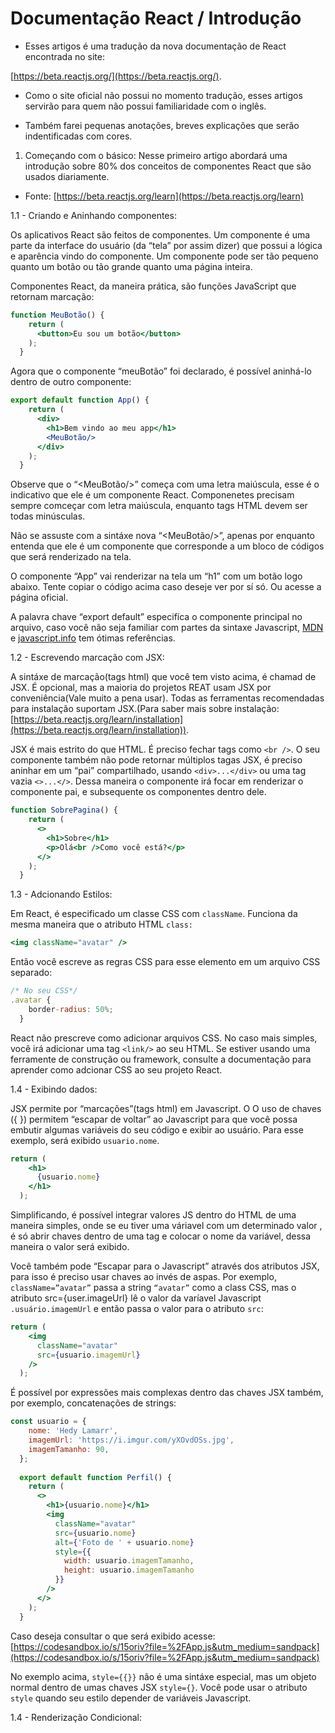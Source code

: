 # Documentação React / Introdução

 - Esses artigos é uma tradução da nova documentação de React encontrada no site: 

[https://beta.reactjs.org/](https://beta.reactjs.org/).

 - Como o site oficial não possui no momento tradução, esses artigos servirão para quem não possui familiaridade com o inglês.

 - Também farei pequenas anotações, breves explicações que serão indentificadas com cores.

1. Começando com o básico: Nesse primeiro artigo abordará uma introdução sobre 80% dos conceitos de componentes React que são usados diariamente.

- Fonte: [https://beta.reactjs.org/learn](https://beta.reactjs.org/learn)

1.1 - Criando e Aninhando componentes: 

Os aplicativos React são feitos de componentes. Um componente é uma parte da interface do usuário (da “tela” por assim dizer) que possui a lógica e aparência vindo do componente. Um componente pode ser tão pequeno quanto um botão ou tão grande quanto uma página inteira.

Componentes React, da maneira prática, são funções JavaScript que retornam marcação:

```jsx
function MeuBotão() {
    return (
      <button>Eu sou um botão</button>
    );
  }
```

Agora que o componente “meuBotão” foi declarado, é possível aninhá-lo dentro de outro componente:

```jsx
export default function App() {
    return (
      <div>
        <h1>Bem vindo ao meu app</h1>
        <MeuBotão/>
      </div>
    );
  }
```

Observe que o “<MeuBotão/>” começa com uma letra maiúscula, esse é o indicativo que ele é um componente React. Componenetes precisam sempre comceçar com letra maiúscula, enquanto tags HTML devem ser todas minúsculas.

Não se assuste com a sintáxe nova “<MeuBotão/>”, apenas por enquanto entenda que ele é um componente que corresponde a um bloco de códigos que será renderizado na tela.

O componente “App” vai renderizar na tela um “h1” com um botão logo abaixo. Tente copiar o código acima caso deseje ver por sí só. Ou acesse a página oficial.

A palavra chave “export default” especifíca o componente principal no arquivo, caso você não seja familiar com partes da sintaxe Javascript, [MDN](https://developer.mozilla.org/en-US/) e [javascript.info](http://javascript.info) tem ótimas referências.

1.2 - Escrevendo marcação  com JSX:

A sintáxe de marcação(tags html) que você tem visto acima, é chamad de JSX.  É opcional, mas  a maioria do projetos REAT usam JSX por conveniência(Vale muito a pena usar). Todas as ferramentas recomendadas para instalação suportam JSX.(Para saber mais sobre instalação: [https://beta.reactjs.org/learn/installation](https://beta.reactjs.org/learn/installation)).

JSX é mais estrito do que HTML. É preciso fechar tags como  `<br />`. O seu componente também não pode retornar múltiplos tagas JSX, é preciso aninhar em um “pai” compartilhado, usando  `<div>...</div>` ou uma tag vazia  `<>...</>`. Dessa maneira o componente irá focar em renderizar o componente pai, e subsequente os componentes dentro dele.

```jsx
function SobrePagina() {
    return (
      <> 
        <h1>Sobre</h1>
        <p>Olá<br />Como você está?</p>
      </>
    );
  }
```

1.3 - Adcionando Estilos:

Em React, é especificado um classe CSS com `className`. Funciona da mesma maneira que o atributo HTML `class:`

```jsx
<img className="avatar" />
```

 Então você escreve as regras CSS para esse elemento em um arquivo CSS separado:

```jsx
/* No seu CSS*/
.avatar {
    border-radius: 50%;
  }
```

React não prescreve como adicionar arquivos CSS. No caso mais simples, você irá adicionar uma tag `<link/>` ao seu HTML. Se estiver usando uma ferramente de construção ou framework, consulte a documentação para aprender como adcionar CSS ao seu projeto React.

1.4 - Exibindo dados:

JSX permite por “marcações”(tags html) em Javascript. O O uso de chaves ({ }) permitem “escapar de voltar” ao Javascript para que você possa embutir algumas variáveis do seu código e exibir ao usuário. Para esse exemplo, será exibido `usuario.nome`. 

```jsx
return (
    <h1>
      {usuario.nome}
    </h1>
  );
```

Simplificando, é possível integrar valores JS dentro do HTML de uma maneira simples, onde se eu tiver uma váriavel com um determinado valor , é só abrir chaves dentro de uma tag  e colocar o nome da variável, dessa maneira o valor será exibido.

Você também pode “Escapar para o Javascript” através dos atributos JSX, para isso é preciso usar chaves ao invés de aspas. Por exemplo, `className=”avatar”` passa a string `“avatar”` como a class CSS, mas o atributo src={user.imageUrl} lê o valor da varíavel Javascript  `.usuário.imagemUrl` e então passa o valor para o atributo `src`:

```jsx
return (
    <img
      className="avatar"
      src={usuario.imagemUrl}
    />
  );
```

É possível por expressões mais complexas dentro das chaves JSX também, por exemplo, concatenações de strings:

```jsx
const usuario = {
    nome: 'Hedy Lamarr',
    imagemUrl: 'https://i.imgur.com/yXOvdOSs.jpg',
    imagemTamanho: 90,
  };
  
  export default function Perfil() {
    return (
      <>
        <h1>{usuario.nome}</h1>
        <img
          className="avatar"
          src={usuario.nome}
          alt={'Foto de ' + usuario.nome}
          style={{
            width: usuario.imagemTamanho,
            height: usuario.imagemTamanho
          }}
        />
      </>
    );
  }
```

Caso deseja consultar o que será exibido acesse: [https://codesandbox.io/s/15oriv?file=%2FApp.js&utm_medium=sandpack](https://codesandbox.io/s/15oriv?file=%2FApp.js&utm_medium=sandpack)

No exemplo acima, `style={{}}`  não é uma sintáxe especial, mas um objeto normal dentro de umas  chaves JSX `style={}`. Você pode usar o atributo `style` quando  seu estilo depender de variáveis Javascript.

1.4 - Renderização Condicional:
